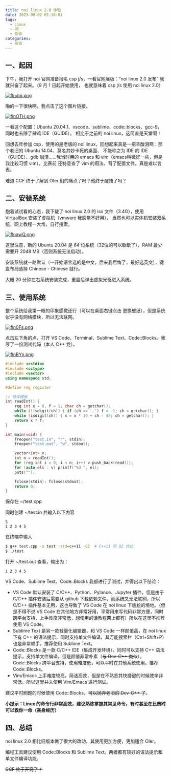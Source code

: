 ```yaml
---
title: noi linux 2.0 体验
date: 2023-08-02 01:36:01
tags:
  - Linux
  - OI
  - 杂谈
categories:
  - 杂谈
---
```


## 一、起因
下午，我打开 noi 官网准备报名 csp j/s，一看官网展板：“noi linux 2.0 发布” 我就兴奋了起来。（9 月 1 日起开始使用，
也就意味着 csp j/s 使用 noi linux 2.0）

<!-- more -->

[![flndoj.png](https://z3.ax1x.com/2021/08/08/flndoj.png)](https://imgtu.com/i/flndoj)

啪的一下很快啊，我点击了这个图片链接。

[![flnOTH.png](https://z3.ax1x.com/2021/08/08/flnOTH.png)](https://imgtu.com/i/flnOTH)

一看这个配置：Ubuntu 20.04.1、vscode、sublime、code::blocks、gcc-9，
同时也去除了辣鸡 IDE（GUIDE）。
相比于之前的 noi linux，这简直是天堂啊！

回想去年参加 csp，使用的是老版的 noi linux，回想起来真是一把辛酸泪啊：那个老旧的 Ubuntu 14.04、莫名其妙卡死的桌面、
不能称之为 IDE 的 IDE（GUIDE）、gdb 崩溃......我当时用的 emacs 和 vim（emacs稍微好一些，但是我比较习惯 vim），比赛前
还特意查了 vim 的用法、背了配置文件。真是难以言表。

难道 CCF 终于了解到 OIer 们的痛点了吗？他终于醒悟了吗？

## 二、安装系统
抱着试试看的心态，我下载了 noi linux 2.0 的 iso 文件（3.4G），使用 VirtualBox 安装了虚拟机（vmware 我感觉不好用），
当然也可以实体机安装双系统，网上教程一大堆，自行搜索。

[![flnawQ.png](https://z3.ax1x.com/2021/08/08/flnawQ.png)](https://imgtu.com/i/flnawQ)

这里注意，新的 Ubuntu 20.04 是 64 位系统（32位的可以歇歇了），RAM 最少需要开 2048 MB（否则系统无法启动）。

安装系统就一路默认（一开始语言选的是中文，后来我后悔了，最好选英文），键盘布局选择 Chinese - Chinese 就行。

大概 20 分钟左右系统安装完成，重启后弹出虚拟光驱进入系统。

## 三、使用系统
整个系统给我第一眼的印象感觉还行（可以在桌面右键点击
更换壁纸），但是系统似乎没有网络模块，所以无法联网。

[![fln0Fs.png](https://z3.ax1x.com/2021/08/08/fln0Fs.png)](https://imgtu.com/i/fln0Fs)

点击左下角的点，打开 VS Code、Terminal、Sublime Text、Code::Blocks。我写了一份测试代码（本人 C++ 党）。

[![flnBYn.png](https://z3.ax1x.com/2021/08/08/flnBYn.png)](https://imgtu.com/i/flnBYn)

```c++
#include <cstdio>
#include <cctype>
#include <vector>
using namespace std;

#define reg register

// 快读模板
int readInt() {
    reg int x = 0, f = 1; char ch = getchar();
    while (!isdigit(ch)) { if (ch == '-') f = -1; ch = getchar(); }
    while (isdigit(ch)) { x = x * 10 + ch - 48; ch = getchar(); }
    return x * f;
}

int main(void) {
    freopen("test.in", "r", stdin);
    freopen("test.out", "w", stdout);

    vector<int> v;
    int n = readInt();
    for (reg int i = 0; i < n; i++) v.push_back(read());
    for (auto el& : v) printf("%d ", el);
    puts("");

    fclose(stdin); fclose(stdout);
    return 0;
}
```
保存在 ~/test.cpp

同时创建 ~/test.in 并输入以下内容
```
5
1 2 3 4 5
```

在终端中输入
```bash
$ g++ test.cpp -o test -std=c++11 -O2  # C++11 和 O2 优化
$ ./test
```
打开 ~/test.out 查看，输出为：
```
1 2 3 4 5
```

VS Code、Sublime Text、Code::Blocks 我都进行了测试，并得出以下结论：

* VS Code 默认安装了 C/C++、Python、Pylance、Jupyter 插件，但是由于 C/C++ 插件安装后需要从 github 下载依赖文件，而系统又无法联网，所以 C/C++ 插件基本无用，这也导致了 VS Code 在 noi linux 下尴尬的境地。（但是不得不说 VS Code 在其他地方非常好用，平常用来写代码非常方便，同时跨平台支持，上手难度非常低，想使用的话教程网上都有）所以在这里不推荐使用 VS Code。
* Sublime Text 是另一款轻量化编辑器，和 VS Code 一样颜值高，在 noi linux 下有 C++ 的语法提示，同时支持单文件编译，其万能搜索栏（Ctrl+Shift+P）也是非常顺手。推荐使用 Sublime Text。
* Code::Blocks 是一款 C/C++ IDE（集成开发环境）。同时可以支持 C++ 语法提示，支持单文件编译，但是颜值非常朴素（~~与 Dev-C++ 类似~~）。Code::Blocks 跨平台支持，使用难度低，可以平时在其他系统使用。推荐 Code::Blocks。
* Vim/Emacs 上手难度较高，简洁高效，但是在不熟悉其快捷键的时候效率非常低。所以这里并未使用 Vim/Emacs 进行测试。

建议平时刷题的时候使用 Code::Blocks，~~可以抛弃老旧的 Dev-C++ 了~~。

**小提示：Linux 的命令行非常高效，建议熟练掌握其常见命令，有时甚至在比赛时可以救你一命（亲身经历）**

## 四、总结
noi linux 2.0 相比旧版本做了很大的改动，其使用更加方便，更加适合 OIer。

编程工具建议使用 Code::Blocks 和 Sublime Text。两者都有较好的语法提示和单文件编译功能。

~~CCF 终于开窍了！~~